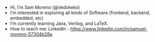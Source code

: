 - Hi, I’m Sam Moreno (@okdokeko)
- I’m interested in exploring all kinds of Software (frontend, backend, embedded, etc)
- I’m currently learning Java, Verilog, and LaTeX. 
- How to reach me: LinkedIn - https://www.linkedin.com/in/samuel-moreno-57304b28a
